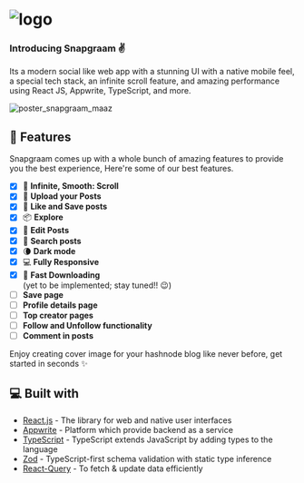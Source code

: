 #  ![logo](https://github.com/maazshakeel/snapgram/assets/62890173/3d357298-7737-4bce-be4d-e7d3c8c10d51)

### Introducing Snapgraam ✌️

Its a modern social like web app with a stunning UI with a native mobile feel, a special tech stack, an infinite scroll feature, and amazing performance using React JS, Appwrite, TypeScript, and more.

![poster_snapgraam_maaz](https://github.com/maazshakeel/snapgram/assets/62890173/65f29509-fea1-4ce5-bbf5-315e69295e2d)


## 🧐 Features

Snapgraam comes up with a whole bunch of amazing features to provide you the best experience, Here're some of our best features.

- [x] 💯 **Infinite, Smooth: Scroll**
- [x] 🎩 **Upload your Posts**
- [x] 👾 **Like and Save posts**
- [x] 📦 **Explore**
- [x] 🔖 **Edit Posts**
- [x] 🍭 **Search posts**
- [x] 🌘 **Dark mode**
- [x] 💻 **Fully Responsive**
- [x] 🚀 **Fast Downloading**
      <br/>
      (yet to be implemented; stay tuned!! 😉)
- [ ] **Save page**
- [ ] **Profile details page**
- [ ] **Top creator pages**
- [ ] **Follow and Unfollow functionality**
- [ ] **Comment in posts**

Enjoy creating cover image for your hashnode blog like never before, get started in seconds ✨️

## 💻 Built with

- [React.js](https://react.dev/) - The library for web and native user interfaces
- [Appwrite](https://appwrite.io/) - Platform which provide backend as a service
- [TypeScript](https://typescriptlang.org/) - TypeScript extends JavaScript by adding types to the language
- [Zod](https://zod.dev/) - TypeScript-first schema validation with static type inference
- [React-Query](https://tanstack.com/) - To fetch & update data efficiently

